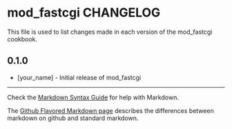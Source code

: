 mod_fastcgi CHANGELOG
=====================

This file is used to list changes made in each version of the mod_fastcgi cookbook.

0.1.0
-----
- [your_name] - Initial release of mod_fastcgi

- - -
Check the [Markdown Syntax Guide](http://daringfireball.net/projects/markdown/syntax) for help with Markdown.

The [Github Flavored Markdown page](http://github.github.com/github-flavored-markdown/) describes the differences between markdown on github and standard markdown.
